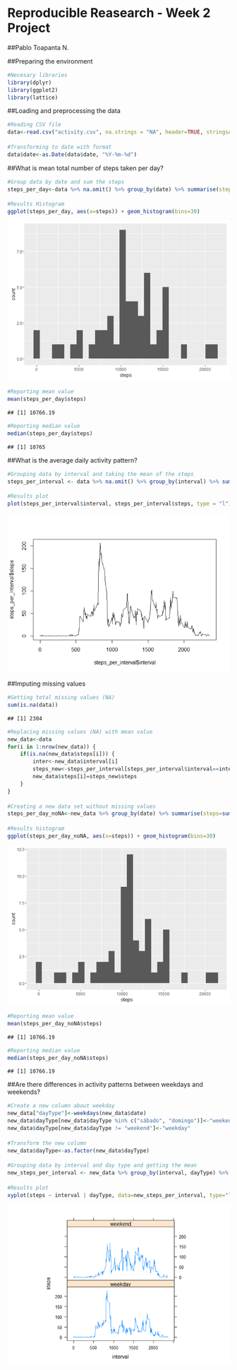 Reproducible Reasearch - Week 2 Project
========================
##Pablo Toapanta N.  

##Preparing the environment

```r
#Necesary libraries
library(dplyr)
library(ggplot2)
library(lattice)
```

##Loading and preprocessing the data

```r
#Reading CSV file
data<-read.csv("activity.csv", na.strings = "NA", header=TRUE, stringsAsFactors = FALSE)

#Transforming to date with format
data$date<-as.Date(data$date, "%Y-%m-%d")
```

##What is mean total number of steps taken per day?

```r
#Group data by date and sum the steps
steps_per_day<-data %>% na.omit() %>% group_by(date) %>% summarise(steps=sum(steps))

#Results Histogram
ggplot(steps_per_day, aes(x=steps)) + geom_histogram(bins=30)
```

![](PA1_template_files/figure-html/firstWork-1.png)<!-- -->

```r
#Reporting mean value
mean(steps_per_day$steps)
```

```
## [1] 10766.19
```

```r
#Reporting median value
median(steps_per_day$steps)
```

```
## [1] 10765
```

##What is the average daily activity pattern?

```r
#Grouping data by interval and taking the mean of the steps
steps_per_interval <- data %>% na.omit() %>% group_by(interval) %>% summarise(steps=mean(steps))

#Results plot
plot(steps_per_interval$interval, steps_per_interval$steps, type = "l")
```

![](PA1_template_files/figure-html/secondWork-1.png)<!-- -->

##Imputing missing values

```r
#Getting total missing values (NA)
sum(is.na(data))
```

```
## [1] 2304
```

```r
#Replacing missing values (NA) with mean value
new_data<-data
for(i in 1:nrow(new_data)) {
    if(is.na(new_data$steps[i])) {
        inter<-new_data$interval[i]
        steps_new<-steps_per_interval[steps_per_interval$interval==inter,]
        new_data$steps[i]=steps_new$steps
    }
}

#Creating a new data set without missing values
steps_per_day_noNA<-new_data %>% group_by(date) %>% summarise(steps=sum(steps))

#Results histogram
ggplot(steps_per_day_noNA, aes(x=steps)) + geom_histogram(bins=30)
```

![](PA1_template_files/figure-html/thirdWork-1.png)<!-- -->

```r
#Reporting mean value
mean(steps_per_day_noNA$steps)
```

```
## [1] 10766.19
```

```r
#Reporting median value
median(steps_per_day_noNA$steps)
```

```
## [1] 10766.19
```

##Are there differences in activity patterns between weekdays and weekends?

```r
#Create a new column about weekday
new_data["dayType"]<-weekdays(new_data$date)
new_data$dayType[new_data$dayType %in% c("sábado", "domingo")]<-"weekend"
new_data$dayType[new_data$dayType != "weekend"]<-"weekday"

#Transform the new column
new_data$dayType<-as.factor(new_data$dayType)

#Grouping data by interval and day type and getting the mean
new_steps_per_interval <- new_data %>% group_by(interval, dayType) %>% summarise(steps=mean(steps))

#Results plot
xyplot(steps ~ interval | dayType, data=new_steps_per_interval, type="l", aspect = 1/2)
```

![](PA1_template_files/figure-html/lastWork-1.png)<!-- -->
